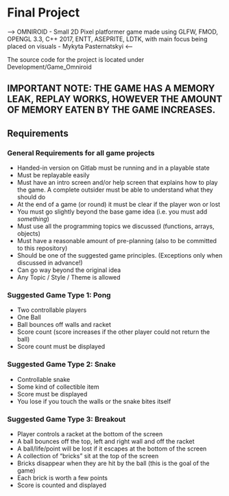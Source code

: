 # Final Project

--> OMNIROID - Small 2D Pixel platformer game made using GLFW, FMOD, OPENGL 3.3, C++ 2017, ENTT, ASEPRITE, LDTK, with main focus being placed on visuals - Mykyta Pasternatskyi <--

The source code for the project is located under Development/Game_Omniroid

## IMPORTANT NOTE: THE GAME HAS A MEMORY LEAK, REPLAY WORKS, HOWEVER THE AMOUNT OF MEMORY EATEN BY THE GAME INCREASES.


## Requirements

### General Requirements for all game projects

* Handed-in version on Gitlab must be running and in a playable state
* Must be replayable easily
* Must have an intro screen and/or help screen that explains how to play the game. A complete outsider must be able to understand what they should do
* At the end of a game (or round) it must be clear if the player won or lost
* You must go slightly beyond the base game idea (i.e. you must add *something*)
* Must use all the programming topics we discussed (functions, arrays, objects)
* Must have a reasonable amount of pre-planning (also to be committed to this repository)
* Should be one of the suggested game principles. (Exceptions only when discussed in advance!)
* Can go way beyond the original idea
* Any Topic / Style / Theme is allowed

### Suggested Game Type 1: Pong

* Two controllable players
* One Ball
* Ball bounces off walls and racket
* Score count (score increases if the other player could not return the ball)
* Score count must be displayed

### Suggested Game Type 2: Snake

* Controllable snake
* Some kind of collectible item
* Score must be displayed
* You lose if you touch the walls or the snake bites itself

### Suggested Game Type 3: Breakout

* Player controls a racket at the bottom of the screen
* A ball bounces off the top, left and right wall and off the racket
* A ball/life/point will be lost if it escapes at the bottom of the screen
* A collection of “bricks” sit at the top of the screen
* Bricks disappear when they are hit by the ball (this is the goal of the game)
* Each brick is worth a few points
* Score is counted and displayed
